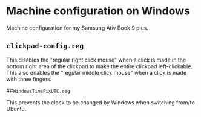 # Machine configuration on Windows

Machine configuration for my Samsung Ativ Book 9 plus.

## `clickpad-config.reg`

This disables the "regular right click mouse" when a click is made in the bottom right area of the clickpad to make the entire clickpad left-clickable. This also enables the "regular middle click mouse" when a click is made with three fingers.


##`WindowsTimeFixUTC.reg`

This prevents the clock to be changed by Windows when switching from/to Ubuntu.
